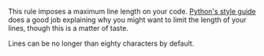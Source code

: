 This rule imposes a maximum line length on your code. <a
href="http://www.python.org/dev/peps/pep-0008/">Python's style
guide</a> does a good job explaining why you might want to limit the
length of your lines, though this is a matter of taste.

Lines can be no longer than eighty characters by default.